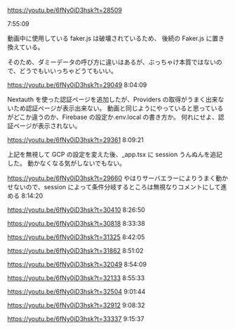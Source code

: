 https://youtu.be/6fNy0iD3hsk?t=28509

7:55:09

動画中に使用している faker.js は破壊されているため、
後続の Faker.js に置き換えている。

そのため、ダミーデータの呼び方に違いはあるが、ぶっちゃけ本質ではないので、どうでもいいっちゃどうてもいい。

https://youtu.be/6fNy0iD3hsk?t=29049
8:04:09

Nextauth を使った認証ページを追加したが、Providers の取得がうまく出来ないため認証ページが表示出来ない。
動画と同じようにやっていると思っているがどこか違うのか、Firebase の設定か.env.local の書き方か。
何れにせよ、認証ページが表示されない。

https://youtu.be/6fNy0iD3hsk?t=29361
8:09:21

上記を無視して GCP の設定を変えた後、\_app.tsx に session うんぬんを追記した。
動かなくなる気がしないでもない。

https://youtu.be/6fNy0iD3hsk?t=29660
やはりサーバエラーによりうまく動かせないので、session によって条件分岐するところは無視なりコメントにして進める
8:14:20

https://youtu.be/6fNy0iD3hsk?t=30410
8:26:50

https://youtu.be/6fNy0iD3hsk?t=30818
8:33:38

https://youtu.be/6fNy0iD3hsk?t=31325
8:42:05

https://youtu.be/6fNy0iD3hsk?t=31862
8:51:02

https://youtu.be/6fNy0iD3hsk?t=32049
8:54:09

https://youtu.be/6fNy0iD3hsk?t=32133
8:55:33

https://youtu.be/6fNy0iD3hsk?t=32504
9:01:44

https://youtu.be/6fNy0iD3hsk?t=32912
9:08:32

https://youtu.be/6fNy0iD3hsk?t=33337
9:15:37
